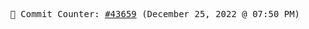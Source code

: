 <p align="center">
    <samp>
        📮 Commit Counter: <a href="https://github.com/Javascript-void0/Javascript-void0/commits/main">#43659</a> (December 25, 2022 @ 07:50 PM)
    </samp>
</p>
